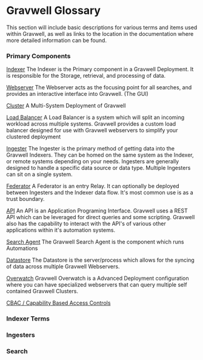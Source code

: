 # Gravwell Glossary

This section will include basic descriptions for various terms and items used within Gravwell,   as well as links to the location in the documentation where more detailed information can be found.

### Primary Components

[Indexer](/configuration/configuration.html#indexer-configuration)
  The Indexer is the Primary component in a Gravwell Deployment. It is responsible for the Storage, retrieval, and processing of data.

[Webserver](/configuration/configuration.html#webserver-configuration)
  The Webserver acts as the focusing point for all searches, and provides an interactive interface into Gravwell. (The GUI)

[Cluster](/distributed/cluster.html)
   A Multi-System Deployment of Gravwell

[Load Balancer](/distributed/loadbalancer.html)
   A Load Balancer is a system which will split an incoming workload across multiple systems.   Gravwell provides a custom load balancer designed for use with Gravwell webservers to simplify your clustered deployment

[Ingester](/ingesters/ingesters.html)
  The Ingester is the primary method of getting data into the Gravwell Indexers. They can be homed on the same system as the Indexer, or remote systems depending on your needs.  Ingesters are generally designed to handle a specific data source or data type.  Multiple Ingesters can sit on a single system. 

[Federator](/ingesters/federators/federator.html)
  A Federator is an entry Relay.  It can optionally be deployed between Ingesters and the Indexer data flow.  It's most common use is as a trust boundary.

[API](/api/api.html)
  An API is an Application Programing Interface.  Gravwell uses a REST API which can be leveraged for direct queries and some scripting.  Gravwell also has the capability to interact with the API's of various other applications within it's automation systems.

[Search Agent](/scripting/searchagent.html)
  The Gravwell Search Agent is the component which runs Automations

[Datastore](/distributed/frontend.html#the-datastore-server)
  The Datastore is the server/process which allows for the syncing of data across multiple Gravwell Webservers.  

[Overwatch](/distributed/overwatch.html)
   Gravwell Overwatch is a Advanced Deployment configuration where you can have specialized webservers that can query multiple self contained Gravwell Clusters.   

[CBAC / Capability Based Access Controls](/cbac/cbac.html)
  

### Indexer Terms

### Ingesters

### Search


